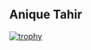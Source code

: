 ## Anique Tahir

[![trophy](https://github-profile-trophy.vercel.app/?username=aniquetahir&theme=gruvbox&no-bg=true&no-frame=true&column=3&margin-w=15&margin-h=15)](https://github.com/ryo-ma/github-profile-trophy)


<!--
**aniquetahir/aniquetahir** is a ✨ _special_ ✨ repository because its `README.md` (this file) appears on your GitHub profile.

Here are some ideas to get you started:

- 🔭 I’m currently working on ...
- 🌱 I’m currently learning ...
- 👯 I’m looking to collaborate on ...
- 🤔 I’m looking for help with ...
- 💬 Ask me about ...
- 📫 How to reach me: ...
- 😄 Pronouns: ...
- ⚡ Fun fact: ...
-->
